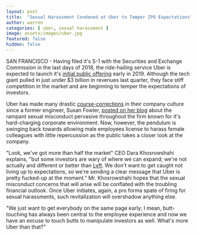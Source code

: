 ```yaml
---
layout: post
title:  "Sexual Harassment Condoned at Uber to Temper IPO Expectations"
author: warren
categories: [ uber, sexual harassment ]
image: assets/images/uber.jpg
featured: false
hidden: false
---
```


SAN FRANCISCO - Having filed it's S-1 with the Securities and Exchange Commission in the last days of 2018, the ride-hailing service Uber is expected to launch it's [initial public offering](https://www.wsj.com/amp/articles/ipo-hungry-investors-look-to-have-their-moment-in-2019-11546189200) early in 2019. Although the tech giant pulled in just under $3 billion in revenues last quarter, they face stiff competition in the market and are beginning to temper the expectations of investors. 

Uber has made many drastic [course-corrections](https://money.cnn.com/2017/06/06/technology/business/uber-fires-sexual-harassment/index.html) in their company culture since a former engineer, Susan Fowler, [posted on her blog](https://www.susanjfowler.com/blog/2017/2/19/reflecting-on-one-very-strange-year-at-uber) about the rampant sexual misconduct pervasive throughout the firm known for it's hard-charging corporate environment. Now, however, the pendulum is swinging back towards allowing male employees license to harass female colleagues with little repercussion as the public takes a closer look at the company. 

"Look, we've got more than half the market" CEO Dara Khosrowshahi explains, "but some investors are wary of where we can expand; we're not actually and different or better than [Lyft](https://www.wsj.com/articles/lyft-picks-underwriters-for-ipo-in-2019-1539707979). We don't want to get caught not living up to expectations, so we're sending a clear message that Uber is pretty fucked-up at the moment." Mr. Khosrowshahi hopes that the sexual misconduct concerns that will arise will be conflated with the troubling financial outlook. Once Uber initiates, again, a pro forma spate of firing for sexual harassments, such revitalization will overshadow anything else.

"We just want to get everybody on the same page early; I mean, butt-touching has always been central to the employee experience and now we have an excuse to touch butts to manipulate investors as well. What's more Uber than that?"